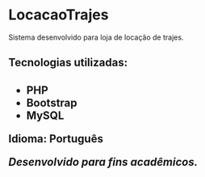 <h1>LocacaoTrajes</h1>
Sistema desenvolvido para loja de locação de trajes.<br>

<h2>Tecnologias utilizadas:<h2>
<ul>
  <li>PHP</li>
  <li>Bootstrap</li>
  <li>MySQL</li>
</ul>

Idioma: Português

<i>Desenvolvido para fins acadêmicos.</i>
